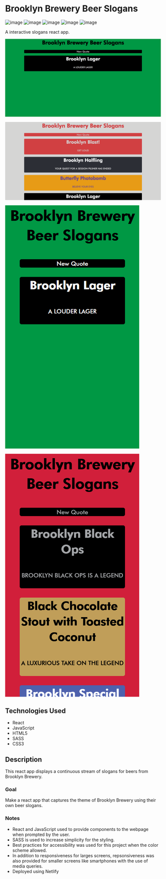 # Brooklyn Brewery Beer Slogans

![image](https://img.shields.io/badge/React-20232A?style=for-the-badge&logo=react&logoColor=61DAFB)
![image](https://img.shields.io/badge/JavaScript-323330?style=for-the-badge&logo=javascript&logoColor=F7DF1E)
![image](https://img.shields.io/badge/HTML5-E34F26?style=for-the-badge&logo=html5&logoColor=white)
![image](https://img.shields.io/badge/Sass-CC6699?style=for-the-badge&logo=sass&logoColor=white)
![image](https://img.shields.io/badge/CSS3-1572B6?style=for-the-badge&logo=css3&logoColor=white)

A interactive slogans react app.

![image](./img/img1.PNG)

![image](./img/img2.PNG)

![image](./img/img3.PNG)

![image](./img/img4.PNG)

## Technologies Used
- React
- JavaScript
- HTML5
- SASS
- CSS3
## Description
This react app displays a continuous stream of slogans for beers from Brooklyn Brewery.
### Goal
Make a react app that captures the theme of Brooklyn Brewery using their own beer slogans.
### Notes
- React and JavaScript used to provide components to the webpage when prompted by the user.
- SASS is used to increase simplicity for the styling.
- Best practices for accessibility was used for this project when the color scheme allowed.
- In addition to responsiveness for larges screens, repsonsiveness was also provided for smaller screens like smartphones with the use of media queries.
- Deployed using Netlify